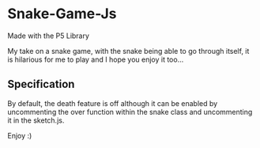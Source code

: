 # Snake-Game-Js
Made with the P5 Library

My take on a snake game, with the snake being able to go through itself,
it is hilarious for me to play and I hope you enjoy it too...

## Specification

By default, the death feature is off although it can be enabled by uncommenting 
the over function within the snake class and uncommenting it in the sketch.js.

Enjoy :)
